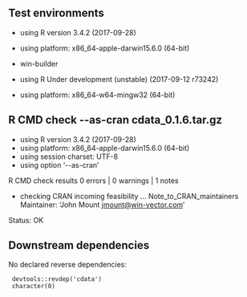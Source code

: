 
## Test environments

* using R version 3.4.2 (2017-09-28)
* using platform: x86_64-apple-darwin15.6.0 (64-bit)

* win-builder 
* using R Under development (unstable) (2017-09-12 r73242)
* using platform: x86_64-w64-mingw32 (64-bit)


## R CMD check --as-cran cdata_0.1.6.tar.gz 

* using R version 3.4.2 (2017-09-28)
* using platform: x86_64-apple-darwin15.6.0 (64-bit)
* using session charset: UTF-8
* using option ‘--as-cran’


R CMD check results
0 errors | 0 warnings | 1 notes

* checking CRAN incoming feasibility ... Note_to_CRAN_maintainers
Maintainer: ‘John Mount <jmount@win-vector.com>’

Status: OK

## Downstream dependencies

No declared reverse dependencies:

     devtools::revdep('cdata')
     character(0)
